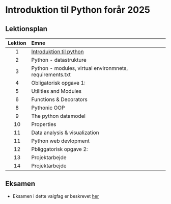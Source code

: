 # Introduktion til Python forår 2025    

## Lektionsplan

| Lektion |                           Emne                            |
|:-----:|:----------------------------------------------------------|
|    1    | [Introduktion til python](lessons/ses1.md)                |
|    2    | Python - datastrukture                                    |
|    3    | Python - modules, virtual environmnets, requirements.txt  |
|    4    | Obligatorisk opgave 1:                          |
|    5    | Utilities and Modules                                     |
|    6    | Functions & Decorators                                    |
|    8    | Pythonic OOP                                              |
|    9    | The python datamodel                                      |
|   10    | Properties                                                |
|   11    | Data analysis & visualization                             |
|   11    | Python web devlopment                                     |
|   12    | Pbliggatorisk opgave 2:                                     |
|   13    | Projektarbejde                                              |
|   14    | Projektarbejde                                              |



## Eksamen
* Eksamen i dette valgfag er beskrevet [her](lessons/exam.md)



